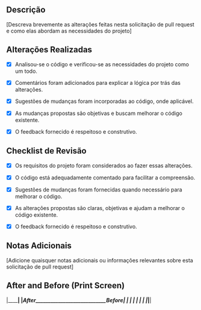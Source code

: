 ## Descrição

[Descreva brevemente as alterações feitas nesta solicitação de pull request e como elas abordam as necessidades do projeto]
 


## Alterações Realizadas

- [x] Analisou-se o código e verificou-se as necessidades do projeto como um todo.

- [x] Comentários foram adicionados para explicar a lógica por trás das alterações.

- [x] Sugestões de mudanças foram incorporadas ao código, onde aplicável.

- [x] As mudanças propostas são objetivas e buscam melhorar o código existente.

- [x] O feedback fornecido é respeitoso e construtivo.
 
## Checklist de Revisão

- [x] Os requisitos do projeto foram considerados ao fazer essas alterações.

- [x] O código está adequadamente comentado para facilitar a compreensão.

- [x] Sugestões de mudanças foram fornecidas quando necessário para melhorar o código.

- [x] As alterações propostas são claras, objetivas e ajudam a melhorar o código existente.

- [x] O feedback fornecido é respeitoso e construtivo.
 
## Notas Adicionais

[Adicione quaisquer notas adicionais ou informações relevantes sobre esta solicitação de pull request]

## After and Before (Print Screen)

|________________________________________________________________|
|______________After____________________________Before___________|
|                                 |                              |
|                                 |                              |
|_________________________________|______________________________|